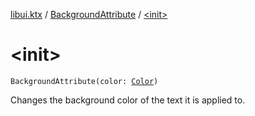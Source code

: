 [libui.ktx](../index.md) / [BackgroundAttribute](index.md) / [&lt;init&gt;](./-init-.md)

# &lt;init&gt;

`BackgroundAttribute(color: `[`Color`](../-color/index.md)`)`

Changes the background color of the text it is applied to.

